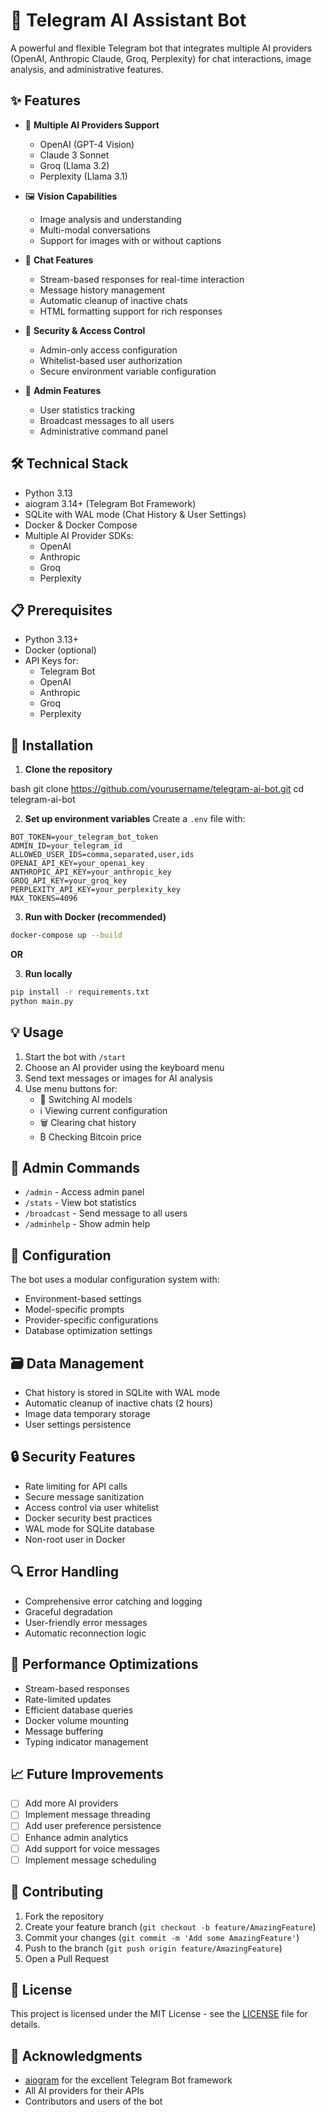 # 🤖 Telegram AI Assistant Bot

A powerful and flexible Telegram bot that integrates multiple AI providers (OpenAI, Anthropic Claude, Groq, Perplexity) for chat interactions, image analysis, and administrative features.

## ✨ Features

- 🔄 **Multiple AI Providers Support**
  - OpenAI (GPT-4 Vision)
  - Claude 3 Sonnet
  - Groq (Llama 3.2)
  - Perplexity (Llama 3.1)

- 🖼️ **Vision Capabilities**
  - Image analysis and understanding
  - Multi-modal conversations
  - Support for images with or without captions

- 💬 **Chat Features**
  - Stream-based responses for real-time interaction
  - Message history management
  - Automatic cleanup of inactive chats
  - HTML formatting support for rich responses

- 🔐 **Security & Access Control**
  - Admin-only access configuration
  - Whitelist-based user authorization
  - Secure environment variable configuration

- 👑 **Admin Features**
  - User statistics tracking
  - Broadcast messages to all users
  - Administrative command panel

## 🛠️ Technical Stack

- Python 3.13
- aiogram 3.14+ (Telegram Bot Framework)
- SQLite with WAL mode (Chat History & User Settings)
- Docker & Docker Compose
- Multiple AI Provider SDKs:
  - OpenAI
  - Anthropic
  - Groq
  - Perplexity

## 📋 Prerequisites

- Python 3.13+
- Docker (optional)
- API Keys for:
  - Telegram Bot
  - OpenAI
  - Anthropic
  - Groq
  - Perplexity

## 🚀 Installation

1. **Clone the repository**

bash
git clone https://github.com/yourusername/telegram-ai-bot.git
cd telegram-ai-bot

2. **Set up environment variables**
Create a `.env` file with:
```env
BOT_TOKEN=your_telegram_bot_token
ADMIN_ID=your_telegram_id
ALLOWED_USER_IDS=comma,separated,user,ids
OPENAI_API_KEY=your_openai_key
ANTHROPIC_API_KEY=your_anthropic_key
GROQ_API_KEY=your_groq_key
PERPLEXITY_API_KEY=your_perplexity_key
MAX_TOKENS=4096
```

3. **Run with Docker (recommended)**
```bash
docker-compose up --build
```

**OR**

3. **Run locally**
```bash
pip install -r requirements.txt
python main.py
```

## 💡 Usage

1. Start the bot with `/start`
2. Choose an AI provider using the keyboard menu
3. Send text messages or images for AI analysis
4. Use menu buttons for:
   - 🤖 Switching AI models
   - ℹ️ Viewing current configuration
   - 🗑️ Clearing chat history
   - ₿ Checking Bitcoin price
   
## 👑 Admin Commands

- `/admin` - Access admin panel
- `/stats` - View bot statistics
- `/broadcast` - Send message to all users
- `/adminhelp` - Show admin help

## 🔧 Configuration

The bot uses a modular configuration system with:
- Environment-based settings
- Model-specific prompts
- Provider-specific configurations
- Database optimization settings

## 🗃️ Data Management

- Chat history is stored in SQLite with WAL mode
- Automatic cleanup of inactive chats (2 hours)
- Image data temporary storage
- User settings persistence

## 🔒 Security Features

- Rate limiting for API calls
- Secure message sanitization
- Access control via user whitelist
- Docker security best practices
- WAL mode for SQLite database
- Non-root user in Docker

## 🔍 Error Handling

- Comprehensive error catching and logging
- Graceful degradation
- User-friendly error messages
- Automatic reconnection logic

## 🚀 Performance Optimizations

- Stream-based responses
- Rate-limited updates
- Efficient database queries
- Docker volume mounting
- Message buffering
- Typing indicator management

## 📈 Future Improvements

- [ ] Add more AI providers
- [ ] Implement message threading
- [ ] Add user preference persistence
- [ ] Enhance admin analytics
- [ ] Add support for voice messages
- [ ] Implement message scheduling

## 🤝 Contributing

1. Fork the repository
2. Create your feature branch (`git checkout -b feature/AmazingFeature`)
3. Commit your changes (`git commit -m 'Add some AmazingFeature'`)
4. Push to the branch (`git push origin feature/AmazingFeature`)
5. Open a Pull Request

## 📝 License

This project is licensed under the MIT License - see the [LICENSE](LICENSE) file for details.

## 🙏 Acknowledgments

- [aiogram](https://github.com/aiogram/aiogram) for the excellent Telegram Bot framework
- All AI providers for their APIs
- Contributors and users of the bot
